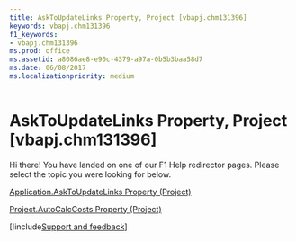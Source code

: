 ```yaml
---
title: AskToUpdateLinks Property, Project [vbapj.chm131396]
keywords: vbapj.chm131396
f1_keywords:
- vbapj.chm131396
ms.prod: office
ms.assetid: a8086ae8-e90c-4379-a97a-0b5b3baa58d7
ms.date: 06/08/2017
ms.localizationpriority: medium
---
```



# AskToUpdateLinks Property, Project [vbapj.chm131396]

Hi there! You have landed on one of our F1 Help redirector pages. Please select the topic you were looking for below.

[Application.AskToUpdateLinks Property (Project)](https://msdn.microsoft.com/library/669aacdc-3e0a-031b-0fea-2becd7aab67f%28Office.15%29.aspx)

[Project.AutoCalcCosts Property (Project)](https://msdn.microsoft.com/library/fa9e27f9-7f7c-63f3-83c5-e2e0fc2ddfc7%28Office.15%29.aspx)

[!include[Support and feedback](~/includes/feedback-boilerplate.md)]